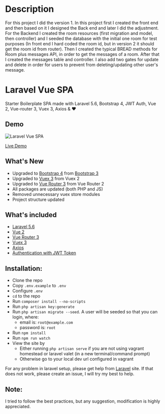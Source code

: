 # Description

For this project I did the version 1. In this project first I created the front end and then based 
on it I designed the Back end and later I did the adjustment.
For the Backend I created the room resources (first migration and model, then controller) and I seeded the database with the initial one room
for test purposes (In front end I hard coded the room id, but in version 2 it should get the room id from router). 
Then I created the typical BREAD methods for Room plus messages API, in order to get the messages of a room.
After that I created the messages table and controller. I also add two gates for update and delete in order for users to prevent from deleting/updating other user's message.

# Laravel Vue SPA
Starter Boilerplate SPA made with Laravel 5.6, Bootstrap 4, JWT Auth, Vue 2, Vue-router 3, Vuex 3, Axios & :heart:

## Demo 

![Laravel Vue SPA](https://media.giphy.com/media/26n3JhU8JqIYlxVCw/giphy.gif)

[Live Demo](https://laravel-vue-spa.herokuapp.com)

## What's New
 * Upgraded to [Bootstrap 4](http://getbootstrap.com) from [Bootstrap 3](https://getbootstrap.com/docs/3.3)
 * Upgraded to [Vuex 3](http://vuex.vuejs.org) from Vuex 2
 * Upgraded to [Vue Router 3](http://router.vuejs.org) from Vue Router 2
 * All packages are updated (both PHP and JS)
 * Removed unnecessary vuex store modules
 * Project structure updated
 
## What's included 
* [Laravel 5.6](https://laravel.com/docs/5.6)
* [Vue 2](https://vuejs.org)
* [Vue Router 3](http://router.vuejs.org)
* [Vuex 3](http://vuex.vuejs.org)
* [Axios](https://github.com/mzabriskie/axios)
* [Authentication with JWT Token](https://github.com/tymondesigns/jwt-auth)

## Installation:
* Clone the repo
* Copy `.env.example` to `.env`
* Configure `.env`
* `cd` to the repo
* Run `composer install --no-scripts`
* Run `php artisan key:generate`
* Run `php artisan migrate --seed`. A user will be seeded so that you can login, where:
    * email is: `root@example.com`
    * password is: `root`
* Run `npm install`
* Run `npm run watch`
* View the site by 
    * Either running `php artisan serve` if you are not using vagrant homestead or laravel valet (in a new terminal/command prompt)
    * Otherwise go to your local dev url configured in vagrant

For any problem in laravel setup, please get help from [Laravel](https://laravel.com) site. If that does not work, please create an issue, I will try my best to help.
     
## Note:
I tried to follow the best practices, but any suggestion, modification is highly appreciated.  
